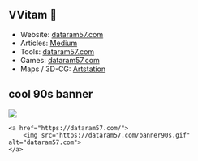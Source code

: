 ## VVitam 👋

<!--
## Currently working on my Front-End portfolio
Here is my front-end exhibition: [Front-End Portfolio](https://dataram57.github.io/front-end/)
-->

- Website: [dataram57.com](https://dataram57.com/)
- Articles: [Medium](https://medium.com/@dataram57)
- Tools: [dataram57.com](https://dataram57.com/projects/#tool)
- Games: [dataram57.com](https://dataram57.com/projects/#game)
- Maps / 3D-CG: [Artstation](https://www.artstation.com/dataram57)

## cool 90s banner

[![](https://dataram57.com/banner90s.gif)](https://dataram57.com/)
```
<a href="https://dataram57.com/">
    <img src="https://dataram57.com/banner90s.gif" alt="dataram57.com">
</a>
```

<!--
**Dataram57/Dataram57** is a ✨ _special_ ✨ repository because its `README.md` (this file) appears on your GitHub profile.

Here are some ideas to get you started:

- 🔭 I’m currently working on ...
- 🌱 I’m currently learning ...
- 👯 I’m looking to collaborate on ...
- 🤔 I’m looking for help with ...
- 💬 Ask me about ...
- 📫 How to reach me: ...
- 😄 Pronouns: ...
- ⚡ Fun fact: ...
-->
